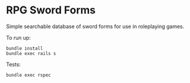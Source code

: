 # RPG Sword Forms

Simple searchable database of sword forms for use in roleplaying games.

To run up:

```
bundle install
bundle exec rails s
```

Tests:

`bundle exec rspec`
